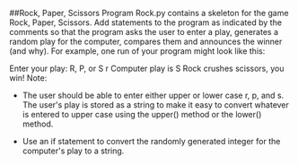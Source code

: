 ##Rock, Paper, Scissors
Program Rock.py contains a skeleton for the game Rock, Paper, Scissors. Add statements to the program as indicated by the comments so that the program asks the user to enter a play, generates a random play for the computer, compares them and announces the winner (and why). For example, one run of your program might look like this:

Enter your play: R, P, or S
r
Computer play is S
Rock crushes scissors, you win!
Note:
* The user should be able to enter either upper or lower case r, p, and s. The user's play is stored as a string to make it easy to convert whatever is entered to upper case using the upper() method or the lower() method. 
	
* Use an if statement to convert the randomly generated integer for the computer's play to a string.
